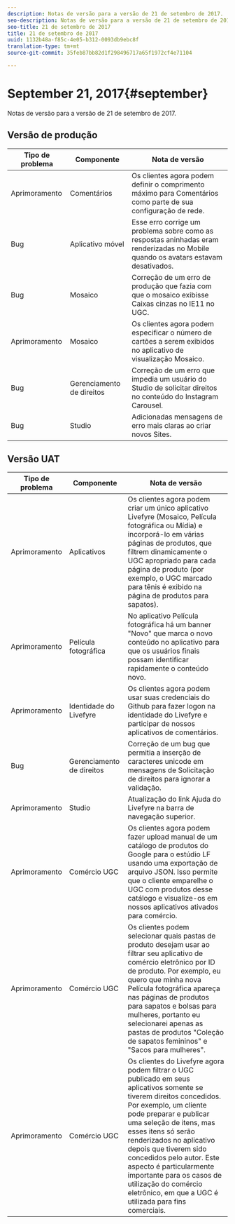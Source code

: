 ```yaml
---
description: Notas de versão para a versão de 21 de setembro de 2017.
seo-description: Notas de versão para a versão de 21 de setembro de 2017.
seo-title: 21 de setembro de 2017
title: 21 de setembro de 2017
uuid: 1132b48a-f85c-4e05-b312-0093db9ebc8f
translation-type: tm+mt
source-git-commit: 35feb87bb82d1f298496717a65f1972cf4e71104

---
```



# September 21, 2017{#september}

Notas de versão para a versão de 21 de setembro de 2017.

## Versão de produção

| **Tipo de problema** | **Componente** | **Nota de versão** |
|---|---|---|
| Aprimoramento | Comentários | Os clientes agora podem definir o comprimento máximo para Comentários como parte de sua configuração de rede. |
| Bug | Aplicativo móvel | Esse erro corrige um problema sobre como as respostas aninhadas eram renderizadas no Mobile quando os avatars estavam desativados. |
| Bug | Mosaico | Correção de um erro de produção que fazia com que o mosaico exibisse Caixas cinzas no IE11 no UGC. |
| Aprimoramento | Mosaico | Os clientes agora podem especificar o número de cartões a serem exibidos no aplicativo de visualização Mosaico. |
| Bug | Gerenciamento de direitos | Correção de um erro que impedia um usuário do Studio de solicitar direitos no conteúdo do Instagram Carousel. |
| Bug | Studio | Adicionadas mensagens de erro mais claras ao criar novos Sites. |

## Versão UAT

| **Tipo de problema** | **Componente** | **Nota de versão** |
|---|---|---|
| Aprimoramento | Aplicativos | Os clientes agora podem criar um único aplicativo Livefyre (Mosaico, Película fotográfica ou Mídia) e incorporá-lo em várias páginas de produtos, que filtrem dinamicamente o UGC apropriado para cada página de produto (por exemplo, o UGC marcado para tênis é exibido na página de produtos para sapatos). |
| Aprimoramento | Película fotográfica | No aplicativo Película fotográfica há um banner "Novo" que marca o novo conteúdo no aplicativo para que os usuários finais possam identificar rapidamente o conteúdo novo. |
| Aprimoramento |  Identidade do Livefyre | Os clientes agora podem usar suas credenciais do Github para fazer logon na identidade do Livefyre e participar de nossos aplicativos de comentários. |
| Bug | Gerenciamento de direitos | Correção de um bug que permitia a inserção de caracteres unicode em mensagens de Solicitação de direitos para ignorar a validação. |
| Aprimoramento | Studio | Atualização do link Ajuda do Livefyre na barra de navegação superior. |
| Aprimoramento | Comércio UGC | Os clientes agora podem fazer upload manual de um catálogo de produtos do Google para o estúdio LF usando uma exportação de arquivo JSON. Isso permite que o cliente emparelhe o UGC com produtos desse catálogo e visualize-os em nossos aplicativos ativados para comércio. |
| Aprimoramento | Comércio UGC | Os clientes podem selecionar quais pastas de produto desejam usar ao filtrar seu aplicativo de comércio eletrônico por ID de produto. Por exemplo, eu quero que minha nova Película fotográfica apareça nas páginas de produtos para sapatos e bolsas para mulheres, portanto eu selecionarei apenas as pastas de produtos "Coleção de sapatos femininos" e "Sacos para mulheres". |
| Aprimoramento | Comércio UGC | Os clientes do Livefyre agora podem filtrar o UGC publicado em seus aplicativos somente se tiverem direitos concedidos. Por exemplo, um cliente pode preparar e publicar uma seleção de itens, mas esses itens só serão renderizados no aplicativo depois que tiverem sido concedidos pelo autor. Este aspecto é particularmente importante para os casos de utilização do comércio eletrônico, em que a UGC é utilizada para fins comerciais. |

